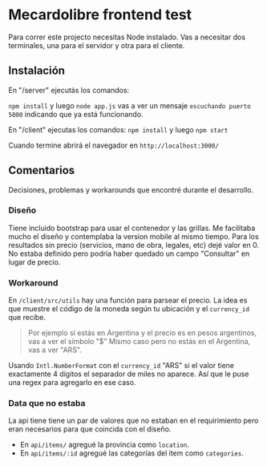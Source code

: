 # Mecardolibre frontend test

Para correr este projecto necesitas Node instalado. 
Vas a necesitar dos terminales, una para el servidor y otra para el cliente.
## Instalación
En "/server" ejecutás los comandos:

`npm install`
y luego
`node app.js`
vas a ver un mensaje `escuchando puerto 5000` indicando que ya está funcionando.

En "/client" ejecutas los comandos:
`npm install`
y luego
`npm start`

Cuando termine abrirá el navegador en `http://localhost:3000/`

## Comentarios
Decisiones, problemas y workarounds que encontré durante el desarrollo.

### Diseño

Tiene incluido bootstrap para usar el contenedor y las grillas. 
Me facilitaba mucho el diseño y contemplaba la version mobile al mismo tiempo.
Para los resultados sin precio (servicios, mano de obra, legales, etc) dejé valor en 0. No estaba definido pero podría haber quedado un campo "Consultar" en lugar de precio.

### Workaround
En `/client/src/utils`  hay una función para parsear el precio.
La idea es que muestre el código de la moneda según tu ubicación y el `currency_id` que recibe. 

> Por ejemplo si estás en Argentina y el precio es en pesos argentinos, vas a ver el símbolo "$" 
> Mismo caso pero no estás en el Argentina, vas a ver "ARS".

Usando `Intl.NumberFormat` con el `currency_id` "ARS" si el valor tiene exactamente 4 dígitos el separador de miles no aparece. Así que le puse una regex para agregarlo en ese caso.

### Data que no estaba
La api tiene tiene un par de valores que no estaban en el requirimiento pero eran necesarios para que coincida con el diseño.

 - En `api/items/` agregué la provincia como `location`.
 - En `api/items/:id` agregué las categorías del item como `categories`.